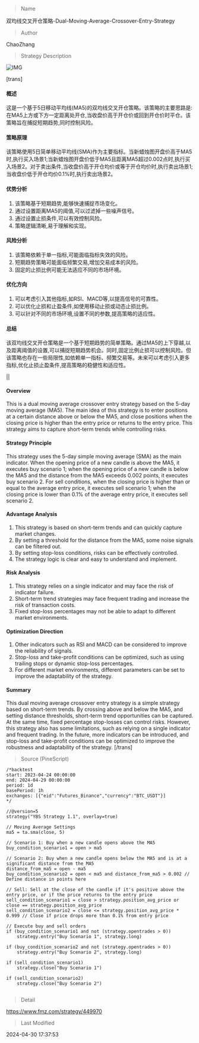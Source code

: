 
> Name

双均线交叉开仓策略-Dual-Moving-Average-Crossover-Entry-Strategy

> Author

ChaoZhang

> Strategy Description

![IMG](https://www.fmz.com/upload/asset/1815bf480bdcc2b8bfe.png)

[trans]
#### 概述
这是一个基于5日移动平均线(MA5)的双均线交叉开仓策略。该策略的主要思路是:在MA5上方或下方一定距离处开仓,当收盘价高于开仓价或回到开仓价时平仓。该策略旨在捕捉短期趋势,同时控制风险。

#### 策略原理
该策略使用5日简单移动平均线(SMA)作为主要指标。当新蜡烛图开盘价高于MA5时,执行买入场景1;当新蜡烛图开盘价低于MA5且距离MA5超过0.002点时,执行买入场景2。对于卖出条件,当收盘价高于开仓均价或等于开仓均价时,执行卖出场景1;当收盘价低于开仓均价0.1%时,执行卖出场景2。

#### 优势分析
1. 该策略基于短期趋势,能够快速捕捉市场变化。
2. 通过设置距离MA5的阈值,可以过滤掉一些噪声信号。
3. 通过设置止损条件,可以有效控制风险。
4. 策略逻辑清晰,易于理解和实现。

#### 风险分析
1. 该策略依赖于单一指标,可能面临指标失效的风险。
2. 短期趋势策略可能面临频繁交易,增加交易成本的风险。
3. 固定的止损比例可能无法适应不同的市场环境。

#### 优化方向
1. 可以考虑引入其他指标,如RSI、MACD等,以提高信号的可靠性。
2. 可以优化止损和止盈条件,如使用移动止损或动态止损比例。
3. 可以针对不同的市场环境,设置不同的参数,提高策略的适应性。

#### 总结
该双均线交叉开仓策略是一个基于短期趋势的简单策略。通过MA5的上下穿越,以及距离阈值的设置,可以捕捉短期趋势机会。同时,固定比例止损可以控制风险。但该策略也存在一些局限性,如依赖单一指标、频繁交易等。未来可以考虑引入更多指标,优化止损止盈条件,提高策略的稳健性和适应性。

|| 

#### Overview
This is a dual moving average crossover entry strategy based on the 5-day moving average (MA5). The main idea of this strategy is to enter positions at a certain distance above or below the MA5, and close positions when the closing price is higher than the entry price or returns to the entry price. This strategy aims to capture short-term trends while controlling risks.

#### Strategy Principle
This strategy uses the 5-day simple moving average (SMA) as the main indicator. When the opening price of a new candle is above the MA5, it executes buy scenario 1; when the opening price of a new candle is below the MA5 and the distance from the MA5 exceeds 0.002 points, it executes buy scenario 2. For sell conditions, when the closing price is higher than or equal to the average entry price, it executes sell scenario 1; when the closing price is lower than 0.1% of the average entry price, it executes sell scenario 2.

#### Advantage Analysis
1. This strategy is based on short-term trends and can quickly capture market changes.
2. By setting a threshold for the distance from the MA5, some noise signals can be filtered out.
3. By setting stop-loss conditions, risks can be effectively controlled.
4. The strategy logic is clear and easy to understand and implement.

#### Risk Analysis
1. This strategy relies on a single indicator and may face the risk of indicator failure.
2. Short-term trend strategies may face frequent trading and increase the risk of transaction costs.
3. Fixed stop-loss percentages may not be able to adapt to different market environments.

#### Optimization Direction
1. Other indicators such as RSI and MACD can be considered to improve the reliability of signals.
2. Stop-loss and take-profit conditions can be optimized, such as using trailing stops or dynamic stop-loss percentages.
3. For different market environments, different parameters can be set to improve the adaptability of the strategy.

#### Summary
This dual moving average crossover entry strategy is a simple strategy based on short-term trends. By crossing above and below the MA5, and setting distance thresholds, short-term trend opportunities can be captured. At the same time, fixed percentage stop-losses can control risks. However, this strategy also has some limitations, such as relying on a single indicator and frequent trading. In the future, more indicators can be introduced, and stop-loss and take-profit conditions can be optimized to improve the robustness and adaptability of the strategy.
[/trans]



> Source (PineScript)

``` pinescript
/*backtest
start: 2023-04-24 00:00:00
end: 2024-04-29 00:00:00
period: 1d
basePeriod: 1h
exchanges: [{"eid":"Futures_Binance","currency":"BTC_USDT"}]
*/

//@version=5
strategy("YBS Strategy 1.1", overlay=true)

// Moving Average Settings
ma5 = ta.sma(close, 5)

// Scenario 1: Buy when a new candle opens above the MA5
buy_condition_scenario1 = open > ma5

// Scenario 2: Buy when a new candle opens below the MA5 and is at a significant distance from the MA5
distance_from_ma5 = open - ma5
buy_condition_scenario2 = open < ma5 and distance_from_ma5 > 0.002 // Define distance in points here

// Sell: Sell at the close of the candle if it's positive above the entry price, or if the price returns to the entry price
sell_condition_scenario1 = close > strategy.position_avg_price or close == strategy.position_avg_price
sell_condition_scenario2 = close <= strategy.position_avg_price * 0.999 // Close if price drops more than 0.1% from entry price

// Execute buy and sell orders
if (buy_condition_scenario1 and not (strategy.opentrades > 0))
    strategy.entry("Buy Scenario 1", strategy.long)

if (buy_condition_scenario2 and not (strategy.opentrades > 0))
    strategy.entry("Buy Scenario 2", strategy.long)

if (sell_condition_scenario1)
    strategy.close("Buy Scenario 1")

if (sell_condition_scenario2)
    strategy.close("Buy Scenario 2")


```

> Detail

https://www.fmz.com/strategy/449970

> Last Modified

2024-04-30 17:37:53
